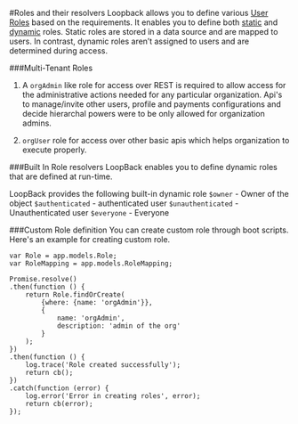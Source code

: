 #Roles and their resolvers
Loopback allows you to define various [User Roles](https://loopback.io/doc/en/lb3/Defining-and-using-roles.html) based on the requirements. It enables you to define both [static](https://loopback.io/doc/en/lb3/Defining-and-using-roles.html#static-roles) and [dynamic](https://loopback.io/doc/en/lb3/Defining-and-using-roles.html#dynamic-roles) roles. Static roles are stored in a data source and are mapped to users. In contrast, dynamic roles aren’t assigned to users and are determined during access.


###Multi-Tenant Roles 
1. A `orgAdmin` like role for access over REST is required to allow access for the administrative actions needed for any particular organization. Api's to manage/invite other users, profile and payments configurations and decide hierarchal powers were to be only allowed for organization admins.

2. `orgUser` role for access over other basic apis which helps organization to execute properly. 

###Built In Role resolvers
LoopBack enables you to define dynamic roles that are defined at run-time. 

LoopBack provides the following built-in dynamic role
`$owner` - Owner of the object
`$authenticated` - authenticated user
`$unauthenticated` - Unauthenticated user
`$everyone` - Everyone


###Custom Role definition
You can create custom role through boot scripts. Here's an example for creating custom role.

```
var Role = app.models.Role;
var RoleMapping = app.models.RoleMapping;

Promise.resolve()
.then(function () {
    return Role.findOrCreate(
        {where: {name: 'orgAdmin'}}, 
        {
            name: 'orgAdmin',
            description: 'admin of the org'
        }
    );
})
.then(function () {
    log.trace('Role created successfully');
    return cb();
})
.catch(function (error) {
    log.error('Error in creating roles', error);
    return cb(error);
});

```

